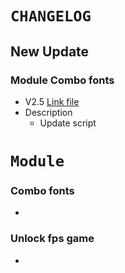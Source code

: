 # `CHANGELOG`
## New Update
### Module Combo fonts
- V2.5  [Link file](https://github.com/Black7Yuyu/Module/releases/download/fonts/Combo-fonts.zip)
- Description
  - Update script
#
# `Module`
### Combo fonts
- 

### Unlock fps game
-

